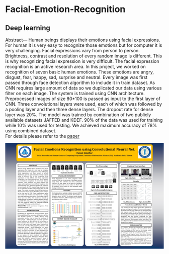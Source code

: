# Facial-Emotion-Recognition
## Deep learning
Abstract— 
Human beings displays their emotions using facial expressions. For human it is very easy to recognize those emotions but for computer it is very challenging. Facial expressions vary from person to person. Brightness, contrast and resolution of every random image is different. This is why recognizing facial expression is very difficult. The facial expression recognition is an active research area.  In this project, we worked on recognition of seven basic human emotions. These emotions are angry, disgust, fear, happy, sad, surprise and neutral. Every image was first passed through face detection algorithm to include it in train dataset. As CNN requires large amount of data so we duplicated our data using various filter on each image. The system is trained using CNN architecture. Preprocessed images of size 80*100 is passed as input to the first layer of CNN. Three convolutional layers were used, each of which was followed by a pooling layer and then three dense layers. The dropout rate for dense layer was 20%.  The model was trained by combination of two publicly available datasets JAFFED and KDEF. 90% of the data was used for training while 10% was used for testing. We achieved maximum accuracy of 78% using combined dataset.
<br />For details please refer to the [paper](https://128.84.21.199/abs/2001.01456) 

![Screenshot](Faisal_Poster.jpg)
